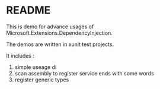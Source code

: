 # README

This is demo for advance usages of Microsoft.Extensions.DependencyInjection.

The demos are written in xunit test projects.

It includes :
1. simple useage di
2. scan assembly to register service ends with some words
3. register generic types